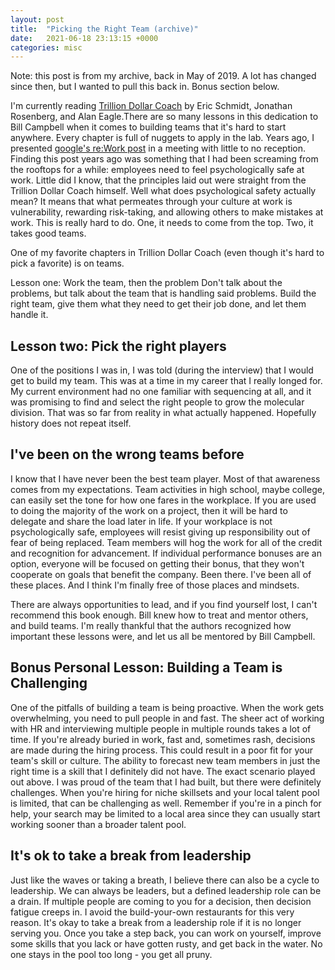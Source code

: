 ```yaml
---
layout: post
title:  "Picking the Right Team (archive)"
date:   2021-06-18 23:13:15 +0000
categories: misc
---
```


Note: this post is from my archive, back in May of 2019. A lot has changed since then, but I wanted to pull this back in. Bonus section below.


I'm currently reading [Trillion Dollar Coach](https://www.amazon.com/Trillion-Dollar-Coach-Leadership-Playbook-ebook/dp/B076ZHG3H3/ref=sr_1_2?keywords=trillion+dollar+coach&qid=1556772158&s=gateway&sr=8-2) by Eric Schmidt, Jonathan Rosenberg, and Alan Eagle.There are so many lessons in this dedication to Bill Campbell when it comes to building teams that it's hard to start anywhere. Every chapter is full of nuggets to apply in the lab. Years ago, I presented [google's re:Work post](https://rework.withgoogle.com/blog/five-keys-to-a-successful-google-team/) in a meeting with little to no reception. Finding this post years ago was something that I had been screaming from the rooftops for a while: employees need to feel psychologically safe at work. Little did I know, that the principles laid out were straight from the Trillion Dollar Coach himself. Well what does psychological safety actually mean? It means that what permeates through your culture at work is vulnerability, rewarding risk-taking, and allowing others to make mistakes at work. This is really hard to do. One, it needs to come from the top. Two, it takes good teams.

One of my favorite chapters in Trillion Dollar Coach (even though it's hard to pick a favorite) is on teams.

Lesson one: Work the team, then the problem
Don't talk about the problems, but talk about the team that is handling said problems. Build the right team, give them what they need to get their job done, and let them handle it. 

## Lesson two: Pick the right players
One of the positions I was in, I was told (during the interview) that I would get to build my team. This was at a time in my career that I really longed for. My current environment had no one familiar with sequencing at all, and it was promising to find and select the right people to grow the molecular division. That was so far from reality in what actually happened. Hopefully history does not repeat itself. 

## I've been on the wrong teams before
I know that I have never been the best team player. Most of that awareness comes from my expectations. Team activities in high school, maybe college, can easily set the tone for how one fares in the workplace. If you are used to doing the majority of the work on a project, then it will be hard to delegate and share the load later in life. If your workplace is not psychologically safe, employees will resist giving up responsibility out of fear of being replaced. Team members will hog the work for all of the credit and recognition for advancement. If individual performance bonuses are an option, everyone will be focused on getting their bonus, that they won't cooperate on goals that benefit the company. Been there. I've been all of these places. And I think I'm finally free of those places and mindsets.

There are always opportunities to lead, and if you find yourself lost, I can't recommend this book enough. Bill knew how to treat and mentor others, and build teams. I'm really thankful that the authors recognized how important these lessons were, and let us all be mentored by Bill Campbell.


## Bonus Personal Lesson: Building a Team is Challenging
One of the pitfalls of building a team is being proactive. When the work gets overwhelming, you need to pull people in and fast. The sheer act of working with HR and interviewing multiple people in multiple rounds takes a lot of time. If you're already buried in work, fast and, sometimes rash, decisions are made during the hiring process. This could result in a poor fit for your team's skill or culture. The ability to forecast new team members in just the right time is a skill that I definitely did not have. The exact scenario played out above. I was proud of the team that I had built, but there were definitely challenges. When you're hiring for niche skillsets and your local talent pool is limited, that can be challenging as well. Remember if you're in a pinch for help, your search may be limited to a local area since they can usually start working sooner than a broader talent pool.


## It's ok to take a break from leadership
Just like the waves or taking a breath, I believe there can also be a cycle to leadership. We can always be leaders, but a defined leadership role can be a drain. If multiple people are coming to you for a decision, then decision fatigue creeps in. I avoid the build-your-own restaurants for this very reason. It's okay to take a break from a leadership role if it is no longer serving you. Once you take a step back, you can work on yourself, improve some skills that you lack or have gotten rusty, and get back in the water. No one stays in the pool too long - you get all pruny. 

